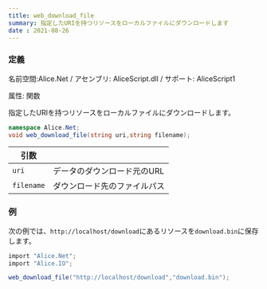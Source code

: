 ```yaml
---
title: web_download_file
summary: 指定したURIを持つリソースをローカルファイルにダウンロードします
date : 2021-08-26
---
```

### 定義
名前空間:Alice.Net / アセンブリ: AliceScript.dll / サポート: AliceScript1

属性: 関数

指定したURIを持つリソースをローカルファイルにダウンロードします。

```cs title="AliceScript"
namespace Alice.Net;
void web_download_file(string uri,string filename);
```

|引数| |
|-|-|
|`uri`| データのダウンロード元のURL|
|`filename`| ダウンロード先のファイルパス|

### 例
次の例では、`http://localhost/download`にあるリソースを`download.bin`に保存します。

```cs title="AliceScript"
import "Alice.Net";
import "Alice.IO";

web_download_file("http://localhost/download","download.bin");
```